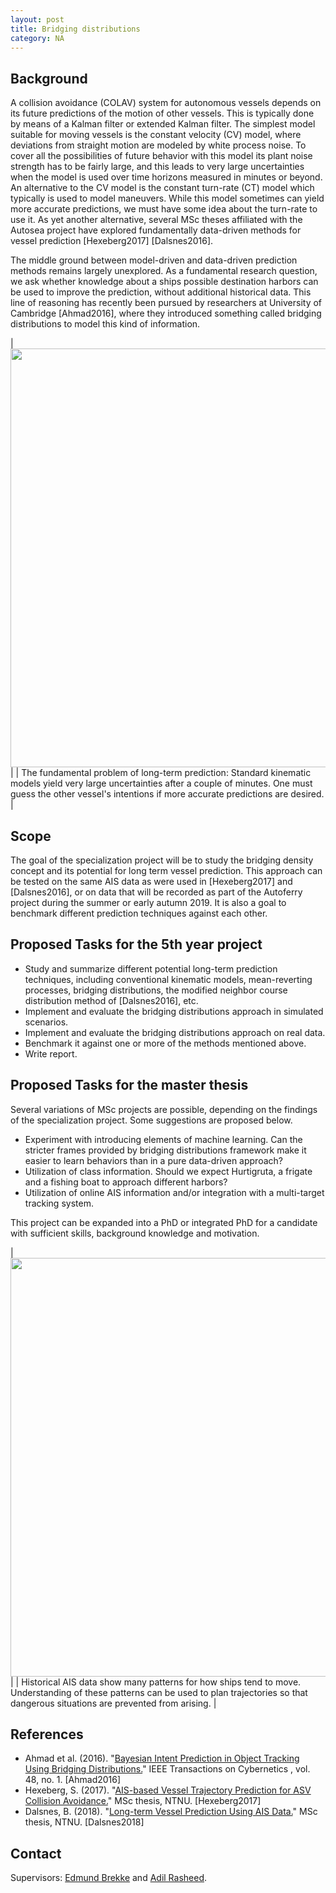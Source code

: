 ```yaml
---
layout: post
title: Bridging distributions
category: NA
---
```

## Background

A collision avoidance (COLAV) system for autonomous vessels depends on its future predictions of the motion of other vessels. 
This is typically done by means of a Kalman filter or extended Kalman filter. The simplest model suitable for moving vessels is the constant velocity (CV) model,
where deviations from straight motion are modeled by white process noise. To cover all the possibilities of future behavior with this model its plant noise strength has to be fairly large,
and this leads to very large uncertainties when the model is used over time horizons measured in minutes or beyond. 
An alternative to the CV model is the constant turn-rate (CT) model which typically is used to model maneuvers. While this model sometimes can yield more accurate predictions, we must have some idea about the turn-rate to use it. As yet another alternative, several MSc theses affiliated with the Autosea project have explored fundamentally data-driven methods for vessel prediction [Hexeberg2017] [Dalsnes2016]. 

The middle ground between model-driven and data-driven prediction methods remains largely unexplored.
As a fundamental research question, we ask whether knowledge about a ships possible destination harbors can be used to improve the prediction, without additional historical data. 
This line of reasoning has recently been pursued by researchers at University of Cambridge [Ahmad2016], where they introduced something called bridging distributions to model this kind of information. 

|<img src="{{site.url}}/assets/predictionproblem.png" width="670"> | 
| The fundamental problem of long-term prediction: Standard kinematic models yield very large uncertainties after a couple of minutes. One must guess the other vessel's intentions if more accurate predictions are desired. | 

## Scope

The goal of the specialization project will be to study the bridging density concept and its potential for long term vessel prediction. 
This approach can be tested on the same AIS data as were used in [Hexeberg2017] and [Dalsnes2016], or on data that will be recorded as part of the Autoferry project during the summer or early autumn 2019. It is also a goal to benchmark different prediction techniques against each other. 

## Proposed Tasks for the 5th year project

* Study and summarize different potential long-term prediction techniques, including conventional kinematic models, mean-reverting processes, bridging distributions, the modified neighbor course distribution method of [Dalsnes2016], etc. 
* Implement and evaluate the bridging distributions approach in simulated scenarios. 
* Implement and evaluate the bridging distributions approach on real data. 
* Benchmark it against one or more of the methods mentioned above.
* Write report. 

## Proposed Tasks for the master thesis

Several variations of MSc projects are possible, depending on the findings of the specialization project. Some suggestions are proposed below. 

* Experiment with introducing elements of machine learning. Can the stricter frames provided by bridging distributions framework make it easier to learn behaviors than in a pure data-driven approach?
* Utilization of class information. Should we expect Hurtigruta, a frigate and a fishing boat to approach different harbors? 
* Utilization of online AIS information and/or integration with a multi-target tracking system. 

This project can be expanded into a PhD or integrated PhD for a candidate with sufficient skills, background knowledge and motivation. 

|<img src="{{site.url}}/assets/ais-data-trd.png" width="670"> | 
| Historical AIS data show many patterns for how ships tend to move. Understanding of these patterns can be used to plan trajectories so that dangerous situations are prevented from arising.  | 

## References
* Ahmad et al. (2016). "<a href="https://ieeexplore.ieee.org/document/7765149">Bayesian Intent Prediction in Object Tracking Using Bridging Distributions.</a>" IEEE Transactions on Cybernetics , vol. 48, no. 1. [Ahmad2016]  
* Hexeberg, S. (2017). "<a href="https://brage.bibsys.no/xmlui/handle/11250/2452108">AIS-based Vessel Trajectory Prediction for ASV Collision Avoidance.</a>" MSc thesis, NTNU. [Hexeberg2017]  
* Dalsnes, B. (2018). "<a href="https://brage.bibsys.no/xmlui/handle/11250/2557943">Long-term Vessel Prediction Using AIS Data.</a>" MSc thesis, NTNU. [Dalsnes2018]

## Contact

Supervisors: [Edmund Brekke] and [Adil Rasheed].  

[Edmund Brekke]: www.ntnu.edu/employees/edmund.brekke
[Adil Rasheed]: https://www.ntnu.no/ansatte/adil